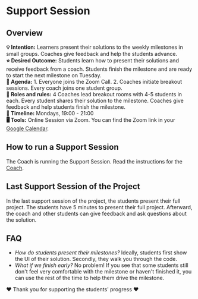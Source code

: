 # Support Session

## Overview
**💡 Intention:** Learners present their solutions to the weekly milestones in small groups. Coaches give feedback and help the students advance.\
**⭐ Desired Outcome:** Students learn how to present their solutions and receive feedback from a coach. Students finish the milestone and are ready to start the next milestone on Tuesday. \
**📝 Agenda:** 1. Everyone joins the Zoom Call. 2. Coaches initiate breakout sessions. Every coach joins one student group. \
**👤 Roles and rules:** 4 Coaches lead breakout rooms with 4-5 students in each. Every student shares their solution to the milestone. Coaches give feedback and help students finish the milestone. \
**📅 Timeline:** Mondays, 19:00 - 21:00 \
**🖥️ Tools:** Online Session via Zoom. You can find the Zoom link in your [Google Calendar](https://calendar.google.com/calendar/u/0/r).


## How to run a Support Session
The Coach is running the Support Session. Read the instructions for the [Coach](https://github.com/ReDI-School/fullstack_bootcamp/blob/main/volunteers/coach.md). 


## Last Support Session of the Project
In the last support session of the project, the students present their full project. The students have 5 minutes to present their full project. Afterward, the coach and other students can give feedback and ask questions about the solution. 


## FAQ
- _How do students present their milestones?_ Ideally, students first show the UI of their solution. Secondly, they walk you through the code.
- _What if we finish early?_ No problem! If you see that some students still don't feel very comfortable with the milestone or haven't finished it, you can use the rest of the time to help them drive the milestone.


❤️ Thank you for supporting the students' progress ❤
